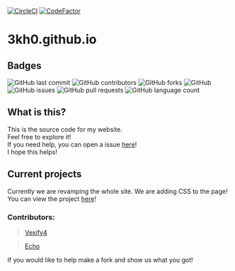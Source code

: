 [![CircleCI](https://circleci.com/gh/3kh0/3kh0.github.io/tree/main.svg?style=svg)](https://circleci.com/gh/3kh0/3kh0.github.io/tree/main) [![CodeFactor](https://www.codefactor.io/repository/github/3kh0/3kh0.github.io/badge)](https://www.codefactor.io/repository/github/3kh0/3kh0.github.io)
# 3kh0.github.io<br>

## Badges<br>

<p>
<img alt="GitHub last commit" src="https://img.shields.io/github/last-commit/3kh0/3kh0.github.io"> 
<img alt="GitHub contributors" src="https://img.shields.io/github/contributors/3kh0/3kh0.github.io"> 
<img alt="GitHub forks" src="https://img.shields.io/github/forks/3kh0/3kh0.github.io"> 
<img alt="GitHub" src="https://img.shields.io/github/license/3kh0/3kh0.github.io">
<img alt="GitHub issues" src="https://img.shields.io/github/issues/3kh0/3kh0.github.io">
<img alt="GitHub pull requests" src="https://img.shields.io/github/issues-pr/3kh0/3kh0.github.io">
<img alt="GitHub language count" src="https://img.shields.io/github/languages/count/3kh0/3kh0.github.io">
  </p>

## What is this?

This is the source code for my website. <br>
Feel free to explore it! <br>
If you need help, you can open a issue [here](https://github.com/3kh0/3kh0.github.io/issues/new)!<br>
I hope this helps!<br>

## Current projects

Currently we are revamping the whole site. We are adding CSS to the page!<br>
You can view the project [here](https://github.com/3kh0/3kh0.github.io/projects/1)!

### Contributors:
> [Vexify4](https://github.com/Vexify4)

> [Echo](https://github.com/3kh0)

If you would like to help make a fork and show us what you got!
